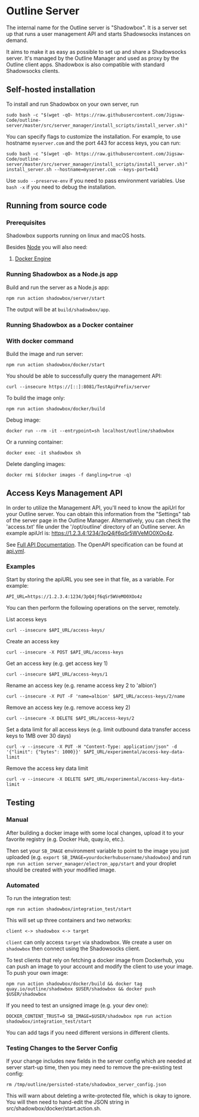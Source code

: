 # Outline Server

The internal name for the Outline server is "Shadowbox". It is a server set up
that runs a user management API and starts Shadowsocks instances on demand.

It aims to make it as easy as possible to set up and share a Shadowsocks
server. It's managed by the Outline Manager and used as proxy by the Outline
client apps. Shadowbox is also compatible with standard Shadowsocks clients.

## Self-hosted installation

To install and run Shadowbox on your own server, run

```
sudo bash -c "$(wget -qO- https://raw.githubusercontent.com/Jigsaw-Code/outline-server/master/src/server_manager/install_scripts/install_server.sh)"
```

You can specify flags to customize the installation. For example, to use hostname `myserver.com` and the port 443 for access keys, you can run:

```
sudo bash -c "$(wget -qO- https://raw.githubusercontent.com/Jigsaw-Code/outline-server/master/src/server_manager/install_scripts/install_server.sh)" install_server.sh --hostname=myserver.com --keys-port=443
```

Use `sudo --preserve-env` if you need to pass environment variables. Use `bash -x` if you need to debug the installation.

## Running from source code

### Prerequisites

Shadowbox supports running on linux and macOS hosts.

Besides [Node](https://nodejs.org/en/download/) you will also need:

1. [Docker Engine](https://docs.docker.com/engine/installation/)

### Running Shadowbox as a Node.js app

Build and run the server as a Node.js app:

```
npm run action shadowbox/server/start
```

The output will be at `build/shadowbox/app`.

### Running Shadowbox as a Docker container

### With docker command

Build the image and run server:

```
npm run action shadowbox/docker/start
```

You should be able to successfully query the management API:

```
curl --insecure https://[::]:8081/TestApiPrefix/server
```

To build the image only:

```
npm run action shadowbox/docker/build
```

Debug image:

```
docker run --rm -it --entrypoint=sh localhost/outline/shadowbox
```

Or a running container:

```
docker exec -it shadowbox sh
```

Delete dangling images:

```
docker rmi $(docker images -f dangling=true -q)
```

## Access Keys Management API

In order to utilize the Management API, you'll need to know the apiUrl for your Outline server.
You can obtain this information from the "Settings" tab of the server page in the Outline Manager.
Alternatively, you can check the 'access.txt' file under the '/opt/outline' directory of an Outline server. An example apiUrl is: https://1.2.3.4:1234/3pQ4jf6qSr5WVeMO0XOo4z.

See [Full API Documentation](https://redocly.github.io/redoc/?url=https://raw.githubusercontent.com/Jigsaw-Code/outline-server/master/src/shadowbox/server/api.yml).
The OpenAPI specification can be found at [api.yml](./server/api.yml).

### Examples

Start by storing the apiURL you see see in that file, as a variable. For example:

```
API_URL=https://1.2.3.4:1234/3pQ4jf6qSr5WVeMO0XOo4z
```

You can then perform the following operations on the server, remotely.

List access keys

```
curl --insecure $API_URL/access-keys/
```

Create an access key

```
curl --insecure -X POST $API_URL/access-keys
```

Get an access key (e.g. get access key 1)

```
curl --insecure $API_URL/access-keys/1
```

Rename an access key
(e.g. rename access key 2 to 'albion')

```
curl --insecure -X PUT -F 'name=albion' $API_URL/access-keys/2/name
```

Remove an access key
(e.g. remove access key 2)

```
curl --insecure -X DELETE $API_URL/access-keys/2
```

Set a data limit for all access keys
(e.g. limit outbound data transfer access keys to 1MB over 30 days)

```
curl -v --insecure -X PUT -H "Content-Type: application/json" -d '{"limit": {"bytes": 1000}}' $API_URL/experimental/access-key-data-limit
```

Remove the access key data limit

```
curl -v --insecure -X DELETE $API_URL/experimental/access-key-data-limit
```

## Testing

### Manual

After building a docker image with some local changes,
upload it to your favorite registry
(e.g. Docker Hub, quay.io, etc.).

Then set your `SB_IMAGE` environment variable to point to the image you just
uploaded (e.g. `export SB_IMAGE=yourdockerhubusername/shadowbox`) and
run `npm run action server_manager/electron_app/start` and your droplet should be created with your
modified image.

### Automated

To run the integration test:

```
npm run action shadowbox/integration_test/start
```

This will set up three containers and two networks:

```
client <-> shadowbox <-> target
```

`client` can only access `target` via shadowbox. We create a user on `shadowbox` then connect using the Shadowsocks client.

To test clients that rely on fetching a docker image from Dockerhub, you can push an image to your account and modify the
client to use your image. To push your own image:

```
npm run action shadowbox/docker/build && docker tag quay.io/outline/shadowbox $USER/shadowbox && docker push $USER/shadowbox
```

If you need to test an unsigned image (e.g. your dev one):

```
DOCKER_CONTENT_TRUST=0 SB_IMAGE=$USER/shadowbox npm run action shadowbox/integration_test/start
```

You can add tags if you need different versions in different clients.

### Testing Changes to the Server Config

If your change includes new fields in the server config which are needed at server
start-up time, then you mey need to remove the pre-existing test config:

```
rm /tmp/outline/persisted-state/shadowbox_server_config.json
```

This will warn about deleting a write-protected file, which is okay to ignore. You will then need to hand-edit the JSON string in src/shadowbox/docker/start.action.sh.
